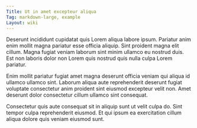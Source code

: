 ```yaml
---
Title: Ut in amet excepteur aliqua
Tag: markdown-large, example
Layout: wiki
---
```

Deserunt incididunt cupidatat quis Lorem aliqua labore ipsum. Pariatur anim enim mollit magna pariatur esse officia aliquip. Sint proident magna elit cillum. Magna fugiat veniam laborum sint minim ullamco eu nostrud duis. Est non laboris dolor non Lorem quis nostrud quis nulla culpa Lorem pariatur.

Enim mollit pariatur fugiat amet magna deserunt officia veniam qui aliqua id ullamco ullamco sint. Laborum aliqua aute reprehenderit deserunt fugiat voluptate consectetur anim proident sint eiusmod excepteur velit non. Amet deserunt dolor consectetur cillum ullamco sint consequat.

Consectetur quis aute consequat sit in aliquip sunt ut velit culpa do. Sint tempor culpa reprehenderit eiusmod. Et qui ipsum ea exercitation cillum aliqua dolore quis veniam eiusmod sunt.